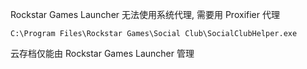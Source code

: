 Rockstar Games Launcher 无法使用系统代理, 需要用 Proxifier 代理

```
C:\Program Files\Rockstar Games\Social Club\SocialClubHelper.exe
```

云存档仅能由 Rockstar Games Launcher 管理